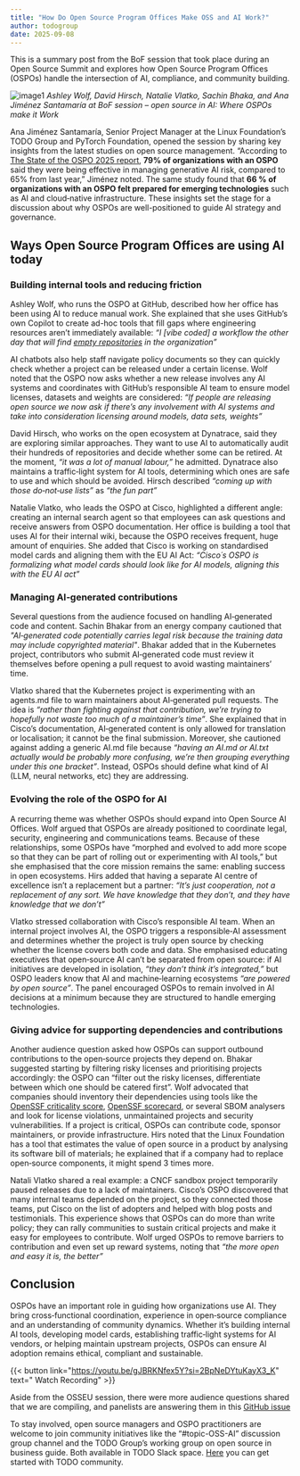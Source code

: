 ```yaml
---
title: "How Do Open Source Program Offices Make OSS and AI Work?"
author: todogroup
date: 2025-09-08
---
```

This is a summary post from the BoF session that took place during an Open Source Summit and explores how Open Source Program Offices (OSPOs) 
handle the intersection of AI, compliance, and community building.

![image1](https://github.com/user-attachments/assets/80098821-868c-4a01-afaf-81a7086746a6)
*Ashley Wolf, David Hirsch, Natalie Vlatko, Sachin Bhaka, and Ana Jiménez Santamaría at BoF session – open source in AI: Where OSPOs make it Work*

Ana Jiménez Santamaría, Senior Project Manager at the Linux Foundation’s TODO Group and PyTorch Foundation, opened the session by sharing key insights from the latest studies on open source management. “According to [The State of the OSPO 2025 report](https://www.linuxfoundation.org/research/ospo-2025), **79% of organizations with an OSPO** said they were being effective in managing generative AI risk, compared to 65% from last year,” Jiménez noted. The same study found that **66 % of organizations with an OSPO felt prepared for emerging technologies** such as AI and cloud‑native infrastructure. These insights set the stage for a discussion 
about why OSPOs are well-positioned to guide AI strategy and governance.

## Ways Open Source Program Offices are using AI today

### Building internal tools and reducing friction

Ashley Wolf, who runs the OSPO at GitHub, described how her office has been using AI to reduce manual work. She explained that she uses GitHub’s own Copilot to create ad-hoc tools that fill gaps where engineering resources aren’t immediately available: *“I [vibe coded] a workflow the other day that will find [empty repositories](https://github.com/github/empty-repos) in the organization”*

AI chatbots also help staff navigate policy documents so they can quickly check whether a project can be released under a certain license. Wolf noted that the OSPO now asks whether a new release involves any AI systems and coordinates with GitHub’s responsible AI team to ensure model licenses, datasets and weights are considered: *“If people are releasing open source we now ask if there’s any involvement with AI systems and take into consideration licensing around models, data sets, weights”* 

David Hirsch, who works on the open ecosystem at Dynatrace, said they are exploring similar approaches. They want to use AI to automatically audit their hundreds 
of repositories and decide whether some can be retired.  At the moment, *“it was a lot of manual labour,”* he admitted. Dynatrace also maintains a traffic‑light 
system for AI tools, determining which ones are safe to use and which should be avoided.  Hirsch described *“coming up with those do‑not‑use lists”* as *“the fun part”*

Natalie Vlatko, who leads the OSPO at Cisco, highlighted a different angle: creating an internal search agent so that employees can ask questions and receive 
answers from OSPO documentation.  Her office is building a tool that uses AI for their internal wiki, because the OSPO receives frequent, huge amount of enquiries. She added that Cisco is working on standardised model cards and aligning them with the EU AI Act: *“Cisco´s OSPO is formalizing what model cards should look like for AI models, aligning this with the EU AI act”* 

### Managing AI‑generated contributions

Several questions from the audience focused on handling AI‑generated code and content.  Sachin Bhakar from an energy company cautioned that *"AI‑generated code potentially carries legal risk because the training data may include copyrighted material"*. Bhakar added that in the Kubernetes project, contributors who submit AI‑generated code must review it themselves before opening a pull request to avoid wasting maintainers’ time. 

Vlatko shared that the Kubernetes project is experimenting with an agents.md file to warn maintainers about AI‑generated pull requests.  The idea is *“rather 
than fighting against that contribution, we’re trying to hopefully not waste too much of a maintainer’s time”*.  She explained that in Cisco’s documentation, 
AI‑generated content is only allowed for translation or localisation; it cannot be the final submission.  Moreover, she cautioned against adding a generic AI.md 
file because *“having an AI.md or AI.txt actually would be probably more confusing, we’re then grouping everything under this one bracket”*. Instead, OSPOs should 
define what kind of AI (LLM, neural networks, etc) they are addressing.

### Evolving the role of the OSPO for AI

A recurring theme was whether OSPOs should expand into Open Source AI Offices. Wolf argued that OSPOs are already positioned to coordinate legal, 
security, engineering and communications teams.  Because of these relationships, some OSPOs have “morphed and evolved to add more scope so that they can be 
part of rolling out or experimenting with AI tools,” but she emphasised that the core mission remains the same: enabling success in open ecosystems.  Hirs 
added that having a separate AI centre of excellence isn’t a replacement but a partner: *“It’s just cooperation, not a replacement of any sort. We 
have knowledge that they don’t, and they have knowledge that we don’t”*

Vlatko stressed collaboration with Cisco’s responsible AI team.  When an internal project involves AI, the OSPO triggers a responsible‑AI assessment and 
determines whether the project is truly open source by checking whether the license covers both code and data.  She emphasised educating executives that 
open‑source AI can’t be separated from open source: if AI initiatives are developed in isolation, *“they don’t think it’s integrated,”* but OSPO leaders know
that AI and machine‑learning ecosystems *“are powered by open source”*. The panel encouraged OSPOs to remain involved in AI decisions at a minimum because 
they are structured to handle emerging technologies.

### Giving advice for supporting dependencies and contributions

Another audience question asked how OSPOs can support outbound contributions to the open‑source projects they depend on.  Bhakar suggested starting by filtering risky licenses and prioritising projects accordingly: the OSPO can “filter out the risky licenses, differentiate between which one should be catered first”.  Wolf advocated that companies should inventory their dependencies using tools like the [OpenSSF criticality score](https://github.com/ossf/criticality_score), [OpenSSF scorecard](https://openssf.org/projects/scorecard/), or several SBOM analysers and look for license violations, unmaintained projects and security vulnerabilities.  If a project is critical, OSPOs can contribute code, sponsor maintainers, or provide infrastructure.  Hirs noted that the Linux Foundation has a tool that estimates the value of open source in a product by analysing its software bill of materials; he explained that if a company had to replace open‑source components, it might spend 3 times more.

Natali Vlatko shared a real example: a CNCF sandbox project temporarily paused releases due to a lack of maintainers.  Cisco’s OSPO discovered that many internal 
teams depended on the project, so they connected those teams, put Cisco on the list of adopters and helped with blog posts and testimonials. This experience 
shows that OSPOs can do more than write policy; they can rally communities to sustain critical projects and make it easy for employees to contribute. Wolf urged OSPOs to remove barriers to contribution and even set up reward systems, noting that *“the more open and easy it is, the better”*


## Conclusion

OSPOs have an important role in guiding how organizations use AI. They bring cross‑functional coordination, experience in open‑source compliance and an 
understanding of community dynamics.  Whether it’s building internal AI tools, developing model cards, establishing traffic‑light systems for AI vendors, 
or helping maintain upstream projects, OSPOs can ensure AI adoption remains ethical, compliant and sustainable.

{{< button link="https://youtu.be/gJBRKNfex5Y?si=2BpNeDYtuKayX3_K" text=" Watch Recording" >}}

Aside from the OSSEU session, there were more audience questions shared that we are compiling, and panelists are answering them in this [GitHub issue](https://github.com/todogroup/ospology/discussions/633#discussioncomment-14360480)

To stay involved, open source managers and OSPO practitioners are welcome to join community initiatives like the “#topic-OSS-AI” discussion group channel and the TODO Group’s working group on open source in business guide. Both available in TODO Slack space. [Here](https://todogroup.org/community/get-started/) you can get started with TODO community.
